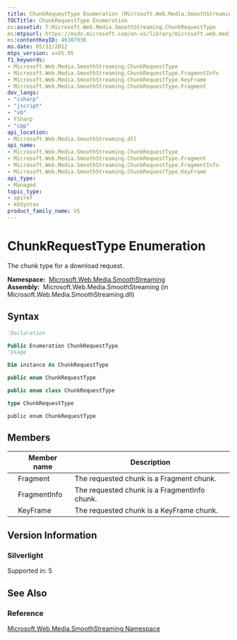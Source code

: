 ```yaml
---
title: ChunkRequestType Enumeration (Microsoft.Web.Media.SmoothStreaming)
TOCTitle: ChunkRequestType Enumeration
ms:assetid: T:Microsoft.Web.Media.SmoothStreaming.ChunkRequestType
ms:mtpsurl: https://msdn.microsoft.com/en-us/library/microsoft.web.media.smoothstreaming.chunkrequesttype(v=VS.95)
ms:contentKeyID: 46307936
ms.date: 05/31/2012
mtps_version: v=VS.95
f1_keywords:
- Microsoft.Web.Media.SmoothStreaming.ChunkRequestType
- Microsoft.Web.Media.SmoothStreaming.ChunkRequestType.FragmentInfo
- Microsoft.Web.Media.SmoothStreaming.ChunkRequestType.KeyFrame
- Microsoft.Web.Media.SmoothStreaming.ChunkRequestType.Fragment
dev_langs:
- "csharp"
- "jscript"
- "vb"
- FSharp
- "cpp"
api_location:
- Microsoft.Web.Media.SmoothStreaming.dll
api_name:
- Microsoft.Web.Media.SmoothStreaming.ChunkRequestType
- Microsoft.Web.Media.SmoothStreaming.ChunkRequestType.Fragment
- Microsoft.Web.Media.SmoothStreaming.ChunkRequestType.FragmentInfo
- Microsoft.Web.Media.SmoothStreaming.ChunkRequestType.KeyFrame
api_type:
- Managed
topic_type:
- apiref
- kbSyntax
product_family_name: VS
---
```


# ChunkRequestType Enumeration

The chunk type for a download request.

**Namespace:**  [Microsoft.Web.Media.SmoothStreaming](microsoft-web-media-smoothstreaming-namespace_1.md)  
**Assembly:**  Microsoft.Web.Media.SmoothStreaming (in Microsoft.Web.Media.SmoothStreaming.dll)

## Syntax

```vb
'Declaration

Public Enumeration ChunkRequestType
'Usage

Dim instance As ChunkRequestType
```

```csharp
public enum ChunkRequestType
```

```cpp
public enum class ChunkRequestType
```

``` fsharp
type ChunkRequestType
```

```jscript
public enum ChunkRequestType
```

## Members

||Member name|Description|
|--- |--- |--- |
||Fragment|The requested chunk is a Fragment chunk.|
||FragmentInfo|The requested chunk is a FragmentInfo chunk.|
||KeyFrame|The requested chunk is a KeyFrame chunk.|


## Version Information

### Silverlight

Supported in: 5  

## See Also

### Reference

[Microsoft.Web.Media.SmoothStreaming Namespace](microsoft-web-media-smoothstreaming-namespace_1.md)

